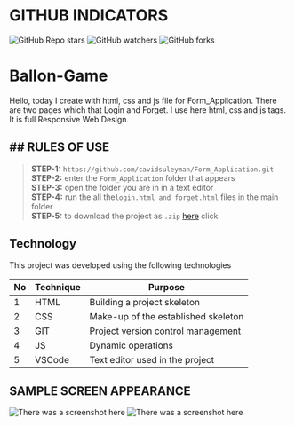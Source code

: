 # GITHUB INDICATORS

![GitHub Repo stars](https://img.shields.io/github/stars/cavidsuleyman/Form_Application?style=for-the-badge)
![GitHub watchers](https://img.shields.io/github/watchers/cavidsuleyman/Form_Application?style=for-the-badge)
![GitHub forks](https://img.shields.io/github/forks/cavidsuleyman/Form_Application?style=for-the-badge)

  # Ballon-Game

Hello, today I create with html, css and js file for Form_Application. There are two pages which that Login and Forget. I use here html, css and js tags. It is full Responsive Web Design. 

## ## RULES OF USE

> **STEP-1:** `https://github.com/cavidsuleyman/Form_Application.git` <br/>
> **STEP-2:**  enter the `Form_Application` folder that appears <br/>
> **STEP-3:**  open the folder you are in in a text editor <br/>
> **STEP-4:**  run the  all the`login.html and forget.html` files in the main folder <br/>
> **STEP-5:**  to download the project as `.zip`  [here](https://github.com/cavidsuleyman/Form_Application/archive/refs/heads/main.zip) click <br/>


## Technology

This project was developed using the following technologies

| No | Technique | Purpose |
| - | ---------- | --------------------- |
| 1 | HTML | Building a project skeleton |
| 2 | CSS |  Make-up of the established skeleton |
| 3 | GIT |  Project version control management |
| 4 | JS | Dynamic operations |
| 5 | VSCode | Text editor used in the project |


## SAMPLE SCREEN APPEARANCE

![There was a screenshot here](./screen_1.1.1.PNG)
![There was a screenshot here](./screen_1.1.2.PNG)


 

